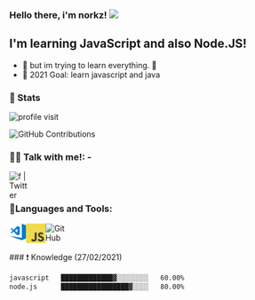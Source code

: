 ### Hello there, i'm norkz! <img src="https://media.giphy.com/media/hvRJCLFzcasrR4ia7z/giphy.gif" width="25px">

## I'm learning JavaScript and also Node.JS!
- 🌱 but im trying to learn everything. 🤣
- 🥅 2021 Goal: learn javascript and java

### 👦 Stats 
<div align="left">

![profile visit](https://komarev.com/ghpvc/?username=norkz)

![GitHub Contributions](https://github-readme-stats.vercel.app/api?username=norkz&show_icons=true&theme="onedark"&title_color=black&icon_color=black&text_color=white&bg_color=black)
   
</div>

### 👨‍💻 Talk with me!: -
[<img align="left"  alt="f | Twitter" width="35px" src="https://logodownload.org/wp-content/uploads/2014/09/twitter-logo-4.png" />][twitter]
<br />
<br />

### 👾Languages and Tools:
<!-- start tools and languages -->
<img align="left" alt="Visual Studio Code" width="30px" src="https://raw.githubusercontent.com/github/explore/80688e429a7d4ef2fca1e82350fe8e3517d3494d/topics/visual-studio-code/visual-studio-code.png" />
<img align="left" alt="JavaScript" width="35px"src="https://raw.githubusercontent.com/github/explore/80688e429a7d4ef2fca1e82350fe8e3517d3494d/topics/javascript/javascript.png"/>
<img align="left" alt="GitHub" width="35px" src="https://www.pngitem.com/pimgs/m/128-1280311_github-icon-white-png-github-icon-black-background.png" />

<!-- start tools and languages -->
<br />
<br />
<br />
### ❗ Knowledge (27/02/2021)

```
javascript   █████████████▓░░░░░░░░   60.00% 
node.js      █████████████████▓░░░░   80.00%
```

[twitter]:   https://twitter.com/frxsyn
